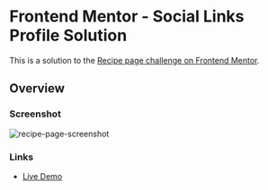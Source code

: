 # Frontend Mentor - Social Links Profile Solution
This is a solution to the [Recipe page challenge on Frontend Mentor](https://www.frontendmentor.io/challenges/recipe-page-KiTsR8QQKm).

## Overview

### Screenshot
![recipe-page-screenshot](https://github.com/user-attachments/assets/0f7bddd0-f29c-453c-8384-e5a041e10817)

### Links
-   [Live Demo](https://omelette-recipe-fm.netlify.app/)
